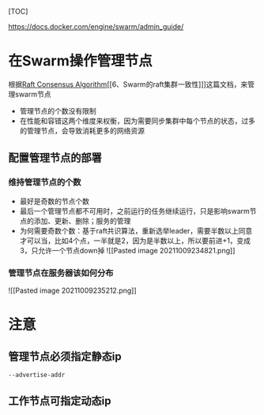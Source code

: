 [TOC]

https://docs.docker.com/engine/swarm/admin_guide/

# 在Swarm操作管理节点
根据[Raft Consensus Algorithm](https://docs.docker.com/engine/swarm/raft)[[6、Swarm的raft集群一致性]]]这篇文档，来管理swarm节点

* 管理节点的个数没有限制
* 在性能和容错这两个维度来权衡，因为需要同步集群中每个节点的状态，过多的管理节点，会导致消耗更多的网络资源

## 配置管理节点的部署
### 维持管理节点的个数
* 最好是奇数的节点个数
* 最后一个管理节点都不可用时，之前运行的任务继续运行，只是影响swarm节点的添加、更新、删除；服务的管理
* 为何需要奇数个数：基于raft共识算法，重新选举leader，需要半数以上同意才可以当，比如4个点，一半就是2，因为是半数以上，所以要前进+1，变成3，只允许一个节点down掉
![[Pasted image 20211009234821.png]]

### 管理节点在服务器该如何分布
![[Pasted image 20211009235212.png]]

# 注意
## 管理节点必须指定静态ip
`--advertise-addr`

## 工作节点可指定动态ip